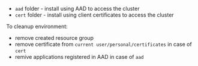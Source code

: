 - `aad` folder - install using AAD to access the cluster
- `cert` folder - install using client certificates to access the cluster

To cleanup environment:
- remove created resource group
- remove certificate from `current user/personal/certificates` in case of `cert`
- remive applications registered in AAD in case of `aad`